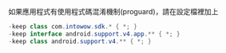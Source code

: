 如果應用程式有使用程式碼混淆機制(proguard)，請在設定檔裡加上
``` java
-keep class com.intowow.sdk.* { *; }
-keep interface android.support.v4.app.** { *; }
-keep class android.support.v4.** { *; }
```